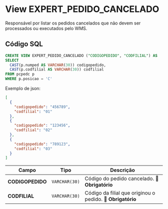 # View EXPERT_PEDIDO_CANCELADO

Responsável por listar os pedidos cancelados que não devem ser processados ou executados pelo WMS. 

## Código SQL

```sql
CREATE VIEW EXPERT_PEDIDO_CANCELADO ("CODIGOPEDIDO", "CODFILIAL") AS
SELECT
  CAST(p.numped AS VARCHAR(30)) codigopedido,
  CAST(p.codfilial AS VARCHAR(30)) codfilial
FROM pcpedc p
WHERE p.posicao = 'C'


```


Exemplo de json:

```json
[
  {
    "codigopedido": "456789",
    "codfilial": "01"
  },
  {
    "codigopedido": "123456",
    "codfilial": "02"
  },
  {
    "codigopedido": "789123",
    "codfilial": "03"
  }
]


```

| Campo            | Tipo          | Descrição                                                  |
| ---------------- | ------------- | ---------------------------------------------------------- |
| **CODIGOPEDIDO** | `VARCHAR(30)` | Código do pedido cancelado. 🔴 **Obrigatório**             |
| **CODFILIAL**    | `VARCHAR(30)` | Código da filial que originou o pedido. 🔴 **Obrigatório** |



